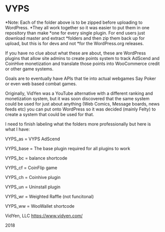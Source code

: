 # VYPS
*Note: Each of the folder above is to be zipped before uploading to WordPress.
*They all work together so it was easier to put them in one repository than make
*one for every single plugin. For end users just download master and extract
*folders and then zip them back up for upload, but this is for devs and not
*for the WordPress.org releases.

If you have no clue about what these are about, these are WordPress plugins
that allow site admins to create points system to track AdScend and CoinHive
monetization and translate those points into WooCommerce credit or other
game systems.

Goals are to eventually have APIs that tie into actual webgames
Say Poker or even web based combat games.

Originally, VidYen was a YouTube alternative with a different ranking and
monetization system, but it was soon discovered that the same system could
be used for just about anything (Web Comics, Message boards, news feeds etc)
you can put onto WordPress so it was decided (mainly Felty) to create a system
that could be used for that.

I need to finish labeling what the folders more professionally but here is what I have:

VYPS_as = VYPS AdScend

VYPS_base = The base plugin required for all plugins to work

VYPS_bc = balance shortcode

VYPS_cf = CoinFlip game

VYPS_ch = Coinhive plugin

VYPS_un = Uninstall plugin

VYPS_wr = Weighted Raffle (not funcitonal)

VYPS_ww = WooWallet shortcode

VidYen, LLC
https://www.vidyen.com/

2018
